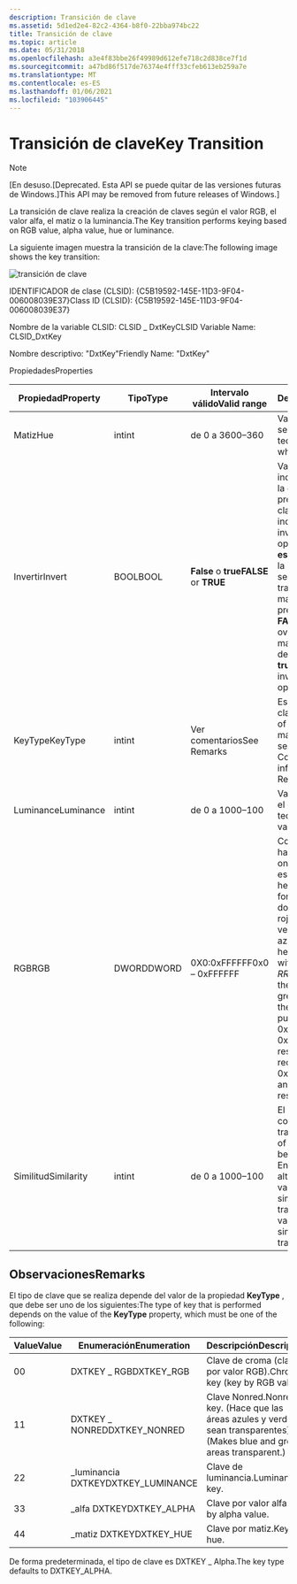 ```yaml
---
description: Transición de clave
ms.assetid: 5d1ed2e4-82c2-4364-b8f0-22bba974bc22
title: Transición de clave
ms.topic: article
ms.date: 05/31/2018
ms.openlocfilehash: a3e4f83bbe26f49989d612efe718c2d838ce7f1d
ms.sourcegitcommit: a47bd86f517de76374e4fff33cfeb613eb259a7e
ms.translationtype: MT
ms.contentlocale: es-ES
ms.lasthandoff: 01/06/2021
ms.locfileid: "103906445"
---
```

# <a name="key-transition"></a><span data-ttu-id="249a8-103">Transición de clave</span><span class="sxs-lookup"><span data-stu-id="249a8-103">Key Transition</span></span>

> [!Note]  
> <span data-ttu-id="249a8-104">\[En desuso.</span><span class="sxs-lookup"><span data-stu-id="249a8-104">\[Deprecated.</span></span> <span data-ttu-id="249a8-105">Esta API se puede quitar de las versiones futuras de Windows.\]</span><span class="sxs-lookup"><span data-stu-id="249a8-105">This API may be removed from future releases of Windows.\]</span></span>

 

<span data-ttu-id="249a8-106">La transición de clave realiza la creación de claves según el valor RGB, el valor alfa, el matiz o la luminancia.</span><span class="sxs-lookup"><span data-stu-id="249a8-106">The Key transition performs keying based on RGB value, alpha value, hue or luminance.</span></span>

<span data-ttu-id="249a8-107">La siguiente imagen muestra la transición de la clave:</span><span class="sxs-lookup"><span data-stu-id="249a8-107">The following image shows the key transition:</span></span>

![transición de clave](images/trans-key.png)

<span data-ttu-id="249a8-109">IDENTIFICADOR de clase (CLSID): {C5B19592-145E-11D3-9F04-006008039E37}</span><span class="sxs-lookup"><span data-stu-id="249a8-109">Class ID (CLSID): {C5B19592-145E-11D3-9F04-006008039E37}</span></span>

<span data-ttu-id="249a8-110">Nombre de la variable CLSID: CLSID \_ DxtKey</span><span class="sxs-lookup"><span data-stu-id="249a8-110">CLSID Variable Name: CLSID\_DxtKey</span></span>

<span data-ttu-id="249a8-111">Nombre descriptivo: "DxtKey"</span><span class="sxs-lookup"><span data-stu-id="249a8-111">Friendly Name: "DxtKey"</span></span>

<span data-ttu-id="249a8-112">Propiedades</span><span class="sxs-lookup"><span data-stu-id="249a8-112">Properties</span></span>



| <span data-ttu-id="249a8-113">Propiedad</span><span class="sxs-lookup"><span data-stu-id="249a8-113">Property</span></span>   | <span data-ttu-id="249a8-114">Tipo</span><span class="sxs-lookup"><span data-stu-id="249a8-114">Type</span></span>  | <span data-ttu-id="249a8-115">Intervalo válido</span><span class="sxs-lookup"><span data-stu-id="249a8-115">Valid range</span></span>           | <span data-ttu-id="249a8-116">Descripción</span><span class="sxs-lookup"><span data-stu-id="249a8-116">Description</span></span>                                                                                                                                                                                                                                                | <span data-ttu-id="249a8-117">Se aplica a</span><span class="sxs-lookup"><span data-stu-id="249a8-117">Applies To</span></span>                     |
|------------|-------|-----------------------|------------------------------------------------------------------------------------------------------------------------------------------------------------------------------------------------------------------------------------------------------------|--------------------------------|
| <span data-ttu-id="249a8-118">Matiz</span><span class="sxs-lookup"><span data-stu-id="249a8-118">Hue</span></span>        | <span data-ttu-id="249a8-119">int</span><span class="sxs-lookup"><span data-stu-id="249a8-119">int</span></span>   | <span data-ttu-id="249a8-120">de 0 a 360</span><span class="sxs-lookup"><span data-stu-id="249a8-120">0–360</span></span>                 | <span data-ttu-id="249a8-121">Valor de matiz en el que se va a hacer la tecla.</span><span class="sxs-lookup"><span data-stu-id="249a8-121">The hue value on which to key.</span></span>                                                                                                                                                                                                                             | <span data-ttu-id="249a8-122">Matiz</span><span class="sxs-lookup"><span data-stu-id="249a8-122">Hue</span></span>                            |
| <span data-ttu-id="249a8-123">Invertir</span><span class="sxs-lookup"><span data-stu-id="249a8-123">Invert</span></span>     | <span data-ttu-id="249a8-124">BOOL</span><span class="sxs-lookup"><span data-stu-id="249a8-124">BOOL</span></span>  | <span data-ttu-id="249a8-125">**False** o **true**</span><span class="sxs-lookup"><span data-stu-id="249a8-125">**FALSE** or **TRUE**</span></span> | <span data-ttu-id="249a8-126">Valor booleano que indica si se va a invertir la operación predeterminada de la clave.</span><span class="sxs-lookup"><span data-stu-id="249a8-126">Boolean value indicating whether to invert the default operation of the key.</span></span> <span data-ttu-id="249a8-127">Si **es false**, los píxeles de la imagen superpuestas se convierten en transparentes de la manera predeterminada.</span><span class="sxs-lookup"><span data-stu-id="249a8-127">If **FALSE**, pixels in the overlying image are made transparent in the default manner.</span></span> <span data-ttu-id="249a8-128">Si **es true**, la operación invierte.</span><span class="sxs-lookup"><span data-stu-id="249a8-128">If **TRUE**, the operation inverts.</span></span>                                                   | <span data-ttu-id="249a8-129">Croma, matiz, luminancia, Nonred</span><span class="sxs-lookup"><span data-stu-id="249a8-129">Chroma, Hue, Luminance, Nonred</span></span> |
| <span data-ttu-id="249a8-130">KeyType</span><span class="sxs-lookup"><span data-stu-id="249a8-130">KeyType</span></span>    | <span data-ttu-id="249a8-131">int</span><span class="sxs-lookup"><span data-stu-id="249a8-131">int</span></span>   | <span data-ttu-id="249a8-132">Ver comentarios</span><span class="sxs-lookup"><span data-stu-id="249a8-132">See Remarks</span></span>           | <span data-ttu-id="249a8-133">Especifica el tipo de clave.</span><span class="sxs-lookup"><span data-stu-id="249a8-133">Specifies the type of key.</span></span> <span data-ttu-id="249a8-134">Para obtener más información, vea la sección Comentarios.</span><span class="sxs-lookup"><span data-stu-id="249a8-134">For more information, see Remarks.</span></span>                                                                                                                                                                                              | <span data-ttu-id="249a8-135">All</span><span class="sxs-lookup"><span data-stu-id="249a8-135">All</span></span>                            |
| <span data-ttu-id="249a8-136">Luminance</span><span class="sxs-lookup"><span data-stu-id="249a8-136">Luminance</span></span>  | <span data-ttu-id="249a8-137">int</span><span class="sxs-lookup"><span data-stu-id="249a8-137">int</span></span>   | <span data-ttu-id="249a8-138">de 0 a 100</span><span class="sxs-lookup"><span data-stu-id="249a8-138">0–100</span></span>                 | <span data-ttu-id="249a8-139">Valor de luminancia en el que se va a hacer la tecla.</span><span class="sxs-lookup"><span data-stu-id="249a8-139">The luminance value on which to key.</span></span>                                                                                                                                                                                                                       | <span data-ttu-id="249a8-140">Luminance</span><span class="sxs-lookup"><span data-stu-id="249a8-140">Luminance</span></span>                      |
| <span data-ttu-id="249a8-141">RGB</span><span class="sxs-lookup"><span data-stu-id="249a8-141">RGB</span></span>        | <span data-ttu-id="249a8-142">DWORD</span><span class="sxs-lookup"><span data-stu-id="249a8-142">DWORD</span></span> | <span data-ttu-id="249a8-143">0X0:0xFFFFFF</span><span class="sxs-lookup"><span data-stu-id="249a8-143">0x0 – 0xFFFFFF</span></span>        | <span data-ttu-id="249a8-144">Color en el que se va a hacer la tecla.</span><span class="sxs-lookup"><span data-stu-id="249a8-144">The color on which to key.</span></span> <span data-ttu-id="249a8-145">El valor es un número hexadecimal con el formato 0x *RRGGBB*, donde *RR* es el valor rojo, *GG* es el valor verde y *BB* es el valor azul.</span><span class="sxs-lookup"><span data-stu-id="249a8-145">The value is a hexadecimal number with the format 0x *RRGGBB*, where *RR* is the red value, *GG* is the green value, and *BB* is the blue value.</span></span> <span data-ttu-id="249a8-146">(Rojo puro, verde y azul son 0xFF0000, 0x00FF00 y 0x0000FF, respectivamente).</span><span class="sxs-lookup"><span data-stu-id="249a8-146">(Pure red, green, and blue are 0xFF0000, 0x00FF00, and 0x0000FF, respectively.)</span></span> | <span data-ttu-id="249a8-147">Adapta</span><span class="sxs-lookup"><span data-stu-id="249a8-147">Chroma</span></span>                         |
| <span data-ttu-id="249a8-148">Similitud</span><span class="sxs-lookup"><span data-stu-id="249a8-148">Similarity</span></span> | <span data-ttu-id="249a8-149">int</span><span class="sxs-lookup"><span data-stu-id="249a8-149">int</span></span>   | <span data-ttu-id="249a8-150">de 0 a 100</span><span class="sxs-lookup"><span data-stu-id="249a8-150">0–100</span></span>                 | <span data-ttu-id="249a8-151">El intervalo de datos de color que se vuelve transparente.</span><span class="sxs-lookup"><span data-stu-id="249a8-151">The range of color data that becomes transparent.</span></span> <span data-ttu-id="249a8-152">En los valores más altos, una mayor variedad de colores similares es transparente.</span><span class="sxs-lookup"><span data-stu-id="249a8-152">At higher values, a wider range of similar colors is transparent.</span></span>                                                                                                                                        | <span data-ttu-id="249a8-153">Croma, Nonred</span><span class="sxs-lookup"><span data-stu-id="249a8-153">Chroma, Nonred</span></span>                 |



 

## <a name="remarks"></a><span data-ttu-id="249a8-154">Observaciones</span><span class="sxs-lookup"><span data-stu-id="249a8-154">Remarks</span></span>

<span data-ttu-id="249a8-155">El tipo de clave que se realiza depende del valor de la propiedad **KeyType** , que debe ser uno de los siguientes:</span><span class="sxs-lookup"><span data-stu-id="249a8-155">The type of key that is performed depends on the value of the **KeyType** property, which must be one of the following:</span></span>



| <span data-ttu-id="249a8-156">Value</span><span class="sxs-lookup"><span data-stu-id="249a8-156">Value</span></span> | <span data-ttu-id="249a8-157">Enumeración</span><span class="sxs-lookup"><span data-stu-id="249a8-157">Enumeration</span></span>       | <span data-ttu-id="249a8-158">Descripción</span><span class="sxs-lookup"><span data-stu-id="249a8-158">Description</span></span>                                           |
|-------|-------------------|-------------------------------------------------------|
| <span data-ttu-id="249a8-159">0</span><span class="sxs-lookup"><span data-stu-id="249a8-159">0</span></span>     | <span data-ttu-id="249a8-160">DXTKEY \_ RGB</span><span class="sxs-lookup"><span data-stu-id="249a8-160">DXTKEY\_RGB</span></span>       | <span data-ttu-id="249a8-161">Clave de croma (clave por valor RGB).</span><span class="sxs-lookup"><span data-stu-id="249a8-161">Chroma key (key by RGB value).</span></span>                        |
| <span data-ttu-id="249a8-162">1</span><span class="sxs-lookup"><span data-stu-id="249a8-162">1</span></span>     | <span data-ttu-id="249a8-163">DXTKEY \_ NONRED</span><span class="sxs-lookup"><span data-stu-id="249a8-163">DXTKEY\_NONRED</span></span>    | <span data-ttu-id="249a8-164">Clave Nonred.</span><span class="sxs-lookup"><span data-stu-id="249a8-164">Nonred key.</span></span> <span data-ttu-id="249a8-165">(Hace que las áreas azules y verdes sean transparentes).</span><span class="sxs-lookup"><span data-stu-id="249a8-165">(Makes blue and green areas transparent.)</span></span> |
| <span data-ttu-id="249a8-166">2</span><span class="sxs-lookup"><span data-stu-id="249a8-166">2</span></span>     | <span data-ttu-id="249a8-167">\_luminancia DXTKEY</span><span class="sxs-lookup"><span data-stu-id="249a8-167">DXTKEY\_LUMINANCE</span></span> | <span data-ttu-id="249a8-168">Clave de luminancia.</span><span class="sxs-lookup"><span data-stu-id="249a8-168">Luminance key.</span></span>                                        |
| <span data-ttu-id="249a8-169">3</span><span class="sxs-lookup"><span data-stu-id="249a8-169">3</span></span>     | <span data-ttu-id="249a8-170">\_alfa DXTKEY</span><span class="sxs-lookup"><span data-stu-id="249a8-170">DXTKEY\_ALPHA</span></span>     | <span data-ttu-id="249a8-171">Clave por valor alfa.</span><span class="sxs-lookup"><span data-stu-id="249a8-171">Key by alpha value.</span></span>                                   |
| <span data-ttu-id="249a8-172">4</span><span class="sxs-lookup"><span data-stu-id="249a8-172">4</span></span>     | <span data-ttu-id="249a8-173">\_matiz DXTKEY</span><span class="sxs-lookup"><span data-stu-id="249a8-173">DXTKEY\_HUE</span></span>       | <span data-ttu-id="249a8-174">Clave por matiz.</span><span class="sxs-lookup"><span data-stu-id="249a8-174">Key by hue.</span></span>                                           |



 

<span data-ttu-id="249a8-175">De forma predeterminada, el tipo de clave es DXTKEY \_ Alpha.</span><span class="sxs-lookup"><span data-stu-id="249a8-175">The key type defaults to DXTKEY\_ALPHA.</span></span>

 

 



